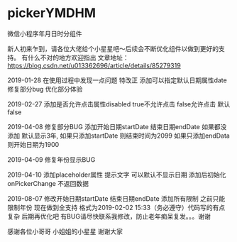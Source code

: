 # pickerYMDHM
微信小程序年月日时分组件

新人初来乍到，请各位大佬给个小星星吧〜后续会不断优化组件以做到更好的支持。
有什么不对的地方欢迎指出
文章地址：https://blog.csdn.net/u013362696/article/details/85279319

2019-01-28 在使用过程中发现一点问题 特改正 
添加可以指定默认日期属性date 修复部分bug 优化部分体验

2019-02-27 添加是否允许点击属性disabled true不允许点击 false允许点击 默认false

2019-04-08 修复部分BUG 添加开始日期startDate 结束日期endDate 如果都没添加 默认显示3年, 如果只添加startDate 则结束时间为2099 如果只添加endData 则开始日期为1900 

2019-04-09 修复年份显示BUG

2019-04-10 添加placeholder属性 提示文字 可以默认不显示日期 添加后初始化onPickerChange 不返回数据

2019-08-07 修改开始日期startDate 结束日期endDate 添加所有限制 之前只能限制年份 现在做到全支持 格式为2019-02-02 15:33（务必遵守）代码写的有点复杂 后期再优化吧 有BUG请尽快联系我修改，防止老年痴呆复发。。。谢谢

感谢各位小哥哥 小姐姐的小星星 谢谢大家


